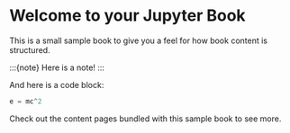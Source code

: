 # Welcome to your Jupyter Book

This is a small sample book to give you a feel for how book content is
structured.

:::{note}
Here is a note!
:::

And here is a code block:

```python
e = mc^2
```

Check out the content pages bundled with this sample book to see more.
